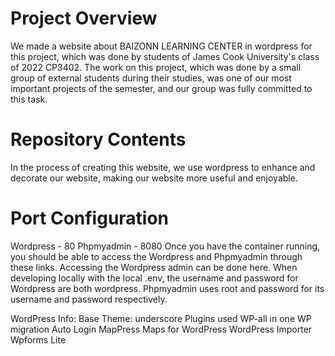 # Project Overview
We made a website about BAIZONN LEARNING CENTER in wordpress for this project, which was done by students of James Cook University's class of 2022 CP3402. The work on this project, which was done by a small group of external students during their studies, was one of our most important projects of the semester, and our group was fully committed to this task.

# Repository Contents
In the process of creating this website, we use wordpress to enhance and decorate our website, making our website more useful and enjoyable.

# Port Configuration

Wordpress - 80
Phpmyadmin - 8080
Once you have the container running, you should be able to access the Wordpress and Phpmyadmin through these links. Accessing the Wordpress admin can be done here. When developing locally with the local .env, the username and password for Wordpress are both wordpress. Phpmyadmin uses root and password for its username and password respectively.

WordPress Info:
Base Theme: underscore
Plugins used
WP-all in one WP migration
Auto Login
MapPress Maps for WordPress
WordPress Importer
Wpforms Lite
